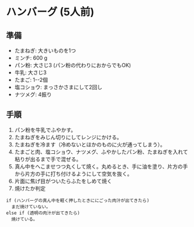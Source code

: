 # ハンバーグ (5人前)

## 準備

- たまねぎ: 大きいものを1つ
- ミンチ: 600 g
- パン粉: 大さじ3 (パン粉の代わりにおからでもOK)
- 牛乳: 大さじ3
- たまご: 1--2個
- 塩コショウ: まっさかさまにして2回し
- ナツメグ: 4振り

## 手順

1. パン粉を牛乳でふやかす。
2. たまねぎをみじん切りにしてレンジにかける。
3. たまねぎを冷ます（冷めないとほかのものに火が通ってしまう）。
4. たまごと肉、塩コショウ、ナツメグ、ふやかしたパン粉、たまねぎを入れて粘りが出るまで手で混ぜる。
5. 真ん中をへこませつつ丸くして焼く。丸めるとき、手に油を塗り、片方の手から片方の手に打ち付けるようにして空気を抜く。
6. 片面に焦げ目がついたらふたをしめて焼く
7. 焼けたか判定

```
if (ハンバーグの真ん中を軽く押したときににごった肉汁が出てきたら)
  まだ焼けていない。
else if (透明の肉汁が出てきたら)
  焼けている。
```
